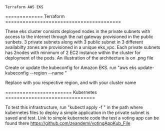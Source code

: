 
                                                                        Terraform AWS EKS
============= Terraform ========================================

These eks cluster consists deployed nodes in the private subnets with access to the internet through the nat gateway provisioned in the public sunbets. 3 private subnets along with 3 public subnet in 3 different availabilty zones are provisioned in a unique eks_vpc. Each private subnets has 2nodes with minimum of 2 EC2 instance within the cluster for deployment of the pods. An illustration of the architecture is on .png file

Create or update the kubeconfig for Amazon EKS. run "aws eks update-kubeconfig --region <region-code> --name <cluster-name>"

Replace <region-code> with you respective region, and <cluster-name> with your cluster name

======================= Kubernetes ===============================

To test this infrastructure, run "kubectl apply -f " in the path where kubernetes files to deploy a simple application in the private subnet is saved and test. Link to simple kubernete code the test a voting app can be found there  https://github.com/zeandemi/votingAppKub_File 